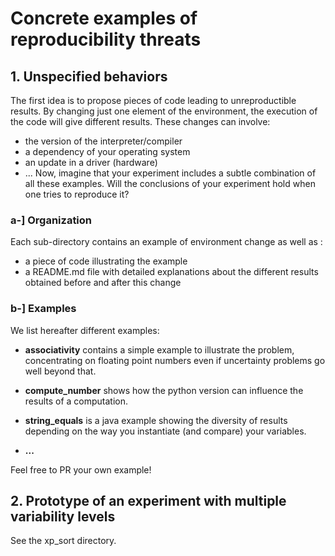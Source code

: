 # Concrete examples of reproducibility threats

## 1. Unspecified behaviors

The first idea is to propose pieces of code leading to unreproductible results. By changing just one element of the environment, the execution of the code will give different results. These changes can involve:
- the version of the interpreter/compiler
- a dependency of your operating system 
- an update in a driver (hardware)
- ...
Now, imagine that your experiment includes a subtle combination of all these examples. Will the conclusions of your experiment hold when one tries to reproduce it?

### a-] Organization
 
Each sub-directory contains an example of environment change as well as :
- a piece of code illustrating the example
- a README.md file with detailed explanations about the different results obtained before and after this change

### b-] Examples

We list hereafter different examples:

- **associativity** contains a simple example to illustrate the problem, concentrating on floating point numbers even if uncertainty problems go well beyond that. 

- **compute_number** shows how the python version can influence the results of a computation.

- **string_equals** is a java example showing the diversity of results depending on the way you instantiate (and compare) your variables. 

- **...**

Feel free to PR your own example!

## 2. Prototype of an experiment with multiple variability levels

See the xp_sort directory.

